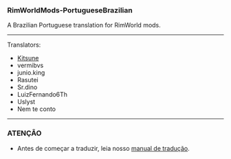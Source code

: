 ### RimWorldMods-PortugueseBrazilian
A Brazilian Portuguese translation for RimWorld mods.

------------------------

Translators:
- [Kitsune](https://github.com/KitsuneModder)
- vermibvs
- junio.king
- Rasutei
- Sr.dino
- LuizFernando6Th
- Uslyst
- Nem te conto
-------------------------

### ATENÇÃO
- Antes de começar a traduzir, leia nosso [manual de tradução](https://github.com/KitsuneModder/Portuguese-Pack/blob/master/boaspraticas).
